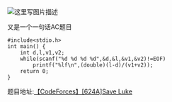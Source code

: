 ![这里写图片描述](http://img.blog.csdn.net/20160601023432074)


又是一个一句话AC题目

```
#include<stdio.h>
int main() {
	int d,l,v1,v2;
	while(scanf("%d %d %d %d",&d,&l,&v1,&v2)!=EOF)
		printf("%lf\n",(double)(l-d)/(v1+v2));
	return 0;
}
```

题目地址:[【CodeForces】[624A]Save Luke](http://codeforces.com/contest/624/problem/A)